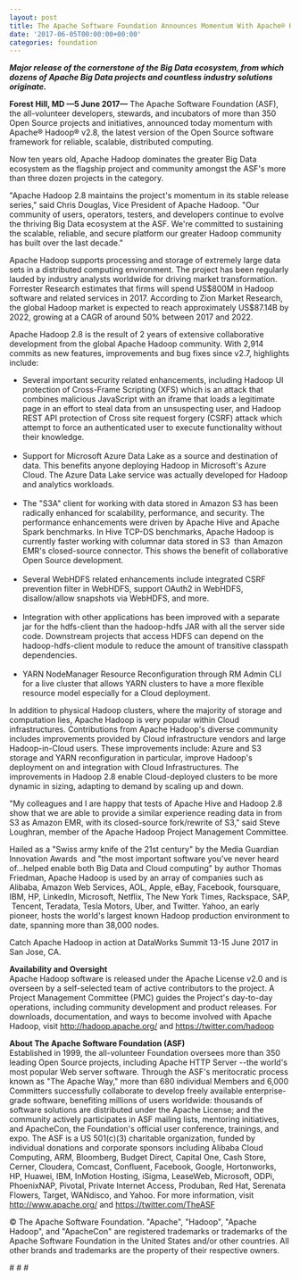 ```yaml
---
layout: post
title: The Apache Software Foundation Announces Momentum With Apache® Hadoop® v2.8
date: '2017-06-05T00:00:00+00:00'
categories: foundation
---
```

<div> 
    <p><strong><em>Major release of the cornerstone of the Big Data ecosystem, from which dozens of Apache Big Data projects and countless industry solutions originate.</em></strong></p> 
    <p><strong><em></em></strong><strong>Forest Hill, MD —5 June 2017—</strong> The Apache Software Foundation (ASF), the all-volunteer developers, stewards, and incubators of more than 350 Open Source projects and initiatives, announced today momentum with Apache® Hadoop® v2.8, the latest version of the Open Source software framework for reliable, scalable, distributed computing.</p> 
  </div> 
  <div> </div> 
  <div> 
    <p>Now ten years old, Apache Hadoop dominates the greater Big Data ecosystem as the flagship project and community amongst the ASF's more than three dozen projects in the category.</p> 
    <p>&quot;Apache Hadoop 2.8 maintains the project's momentum in its stable release series,&quot; said Chris Douglas, Vice President of Apache Hadoop. &quot;Our community of users, operators, testers, and developers continue to evolve the thriving Big Data ecosystem at the ASF. We're committed to sustaining the scalable, reliable, and secure platform our greater Hadoop community has built over the last decade.&quot;</p> 
    <p>Apache Hadoop supports processing and storage of extremely large data sets in a distributed computing environment. The project has been regularly lauded by industry analysts worldwide for driving market transformation. Forrester Research estimates that firms will spend US$800M in Hadoop software and related services in 2017. According to Zion Market Research, the global Hadoop market is expected to reach approximately US$87.14B by 2022, growing at a CAGR of around 50% between 2017 and 2022.</p> 
  </div> 
  <div> </div> 
  <div>Apache Hadoop 2.8 is the result of 2 years of extensive collaborative development from the global Apache Hadoop community. With 2,914 commits as new features, improvements and bug fixes since v2.7, highlights include:</div> 
  <div> 
    <ul> 
      <li>Several important security related enhancements, including Hadoop UI protection of Cross-Frame Scripting (XFS) which is an attack that combines malicious JavaScript with an iframe that loads a legitimate page in an effort to steal data from an unsuspecting user, and Hadoop REST API protection of Cross site request forgery (CSRF) attack which attempt to force an authenticated user to execute functionality without their knowledge.<br /><br /></li> 
      <li>Support for Microsoft Azure Data Lake as a source and destination of data. This benefits anyone deploying Hadoop in Microsoft's Azure Cloud. The Azure Data Lake service was actually developed for Hadoop and analytics workloads.<br /><br /></li> 
      <li>The &quot;S3A&quot; client for working with data stored in Amazon S3 has been radically enhanced for scalability, performance, and security. The performance enhancements were driven by Apache Hive and Apache Spark benchmarks. In Hive TCP-DS benchmarks, Apache Hadoop is currently faster working with columnar data stored in S3 &nbsp;than Amazon EMR's closed-source connector. This shows the benefit of collaborative Open Source development.<br /><br /></li> 
      <li>Several WebHDFS related enhancements include integrated CSRF prevention filter in WebHDFS, support OAuth2 in WebHDFS, disallow/allow snapshots via WebHDFS, and more.<br /><br /></li> 
      <li>Integration with other applications has been improved with a separate jar for the hdfs-client than the hadoop-hdfs JAR with all the server side code. Downstream projects that access HDFS can depend on the hadoop-hdfs-client module to reduce the amount of transitive classpath dependencies.<br /><br /></li> 
      <li>YARN NodeManager Resource Reconfiguration through RM Admin CLI for a live cluster that allows YARN clusters to have a more flexible resource model especially for a Cloud deployment.</li> 
    </ul> 
  </div> 
  <div> </div> 
  <div> 
    <p>In addition to physical Hadoop clusters, where the majority of storage and computation lies, Apache Hadoop is very popular within Cloud infrastructures. Contributions from Apache Hadoop's diverse community includes improvements provided by Cloud infrastructure vendors and large Hadoop-in-Cloud users. These improvements include: Azure and S3 storage and YARN reconfiguration in particular, improve Hadoop's deployment on and integration with Cloud Infrastructures. The improvements in Hadoop 2.8 enable Cloud-deployed clusters to be more dynamic in sizing, adapting to demand by scaling up and down.</p> 
    <p>&quot;My colleagues and I are happy that tests of Apache Hive and Hadoop 2.8 show that we are able to provide a similar experience reading data in from S3 as Amazon EMR, with its closed-source fork/rewrite of S3,&quot; said Steve Loughran, member of the Apache Hadoop Project Management Committee.</p> 
    <p>Hailed as a &quot;Swiss army knife of the 21st century&quot; by the Media Guardian Innovation Awards &nbsp;and &quot;the most important software you’ve never heard of…helped enable both Big Data and Cloud computing&quot; by author Thomas Friedman, Apache Hadoop is used by an array of companies such as Alibaba, Amazon Web Services, AOL, Apple, eBay, Facebook, foursquare, IBM, HP, LinkedIn, Microsoft, Netflix, The New York Times, Rackspace, SAP, &nbsp;Tencent, Teradata, Tesla Motors, Uber, and Twitter. Yahoo, an early pioneer, hosts the world's largest known Hadoop production environment to date, spanning more than 38,000 nodes.</p> 
  </div> 
  <div> </div> 
  <div> 
    <p>Catch Apache Hadoop in action at DataWorks Summit 13-15 June 2017 in San Jose, CA.</p> 
    <p><strong>Availability and Oversight<br /></strong>Apache Hadoop software is released under the Apache License v2.0 and is overseen by a self-selected team of active contributors to the project. A Project Management Committee (PMC) guides the Project's day-to-day operations, including community development and product releases. For downloads, documentation, and ways to become involved with Apache Hadoop, visit <a href="http://hadoop.apache.org/">http://hadoop.apache.org/</a> and <a href="https://twitter.com/hadoop">https://twitter.com/hadoop</a></p> 
  </div> 
  <div><strong>About The Apache Software Foundation (ASF)<br /></strong>Established in 1999, the all-volunteer Foundation oversees more than 350 leading Open Source projects, including Apache HTTP Server --the world's most popular Web server software. Through the ASF's meritocratic process known as &quot;The Apache Way,&quot; more than 680 individual Members and 6,000 Committers successfully collaborate to develop freely available enterprise-grade software, benefiting millions of users worldwide: thousands of software solutions are distributed under the Apache License; and the community actively participates in ASF mailing lists, mentoring initiatives, and ApacheCon, the Foundation's official user conference, trainings, and expo. The ASF is a US 501(c)(3) charitable organization, funded by individual donations and corporate sponsors including Alibaba Cloud Computing, ARM, Bloomberg, Budget Direct, Capital One, Cash Store, Cerner, Cloudera, Comcast, Confluent, Facebook, Google, Hortonworks, HP, Huawei, IBM, InMotion Hosting, iSigma, LeaseWeb, Microsoft, ODPi, PhoenixNAP, Pivotal, Private Internet Access, Produban, Red Hat, Serenata Flowers, Target, WANdisco, and Yahoo. For more information, visit <a href="http://www.apache.org/">http://www.apache.org/</a> and <a href="https://twitter.com/TheASF">https://twitter.com/TheASF</a></div> 
  <div> 
    <p><a href="https://twitter.com/TheASF"></a>© The Apache Software Foundation. &quot;Apache&quot;, &quot;Hadoop&quot;, &quot;Apache Hadoop&quot;, and &quot;ApacheCon&quot; are registered trademarks or trademarks of the Apache Software Foundation in the United States and/or other countries. All other brands and trademarks are the property of their respective owners.</p> 
    <p># # #</p> 
  </div>

